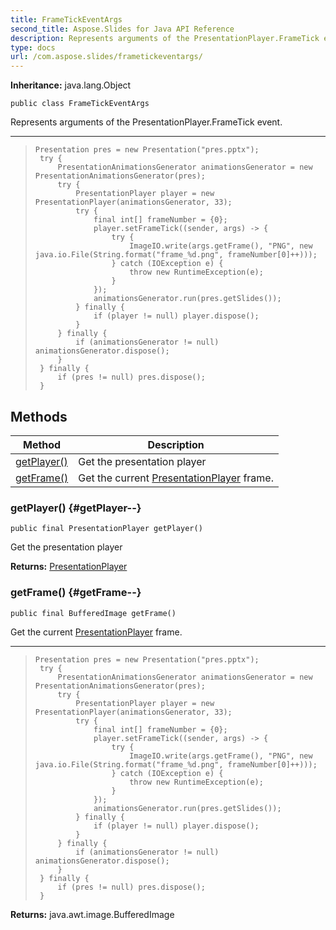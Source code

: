 ```yaml
---
title: FrameTickEventArgs
second_title: Aspose.Slides for Java API Reference
description: Represents arguments of the PresentationPlayer.FrameTick event.
type: docs
url: /com.aspose.slides/frametickeventargs/
---
```

**Inheritance:**
java.lang.Object
```
public class FrameTickEventArgs
```

Represents arguments of the PresentationPlayer.FrameTick event.

--------------------

> ```
> Presentation pres = new Presentation("pres.pptx");
>  try {
>      PresentationAnimationsGenerator animationsGenerator = new PresentationAnimationsGenerator(pres);
>      try {
>          PresentationPlayer player = new PresentationPlayer(animationsGenerator, 33);
>          try {
>              final int[] frameNumber = {0};
>              player.setFrameTick((sender, args) -> {
>                  try {
>                      ImageIO.write(args.getFrame(), "PNG", new java.io.File(String.format("frame_%d.png", frameNumber[0]++)));
>                  } catch (IOException e) {
>                      throw new RuntimeException(e);
>                  }
>              });
>              animationsGenerator.run(pres.getSlides());
>          } finally {
>              if (player != null) player.dispose();
>          }
>      } finally {
>          if (animationsGenerator != null) animationsGenerator.dispose();
>      }
>  } finally {
>      if (pres != null) pres.dispose();
>  }
> ```
## Methods

| Method | Description |
| --- | --- |
| [getPlayer()](#getPlayer--) | Get the presentation player |
| [getFrame()](#getFrame--) | Get the current [PresentationPlayer](../../com.aspose.slides/presentationplayer) frame. |
### getPlayer() {#getPlayer--}
```
public final PresentationPlayer getPlayer()
```


Get the presentation player

**Returns:**
[PresentationPlayer](../../com.aspose.slides/presentationplayer)
### getFrame() {#getFrame--}
```
public final BufferedImage getFrame()
```


Get the current [PresentationPlayer](../../com.aspose.slides/presentationplayer) frame.

--------------------

> ```
> Presentation pres = new Presentation("pres.pptx");
>  try {
>      PresentationAnimationsGenerator animationsGenerator = new PresentationAnimationsGenerator(pres);
>      try {
>          PresentationPlayer player = new PresentationPlayer(animationsGenerator, 33);
>          try {
>              final int[] frameNumber = {0};
>              player.setFrameTick((sender, args) -> {
>                  try {
>                      ImageIO.write(args.getFrame(), "PNG", new java.io.File(String.format("frame_%d.png", frameNumber[0]++)));
>                  } catch (IOException e) {
>                      throw new RuntimeException(e);
>                  }
>              });
>              animationsGenerator.run(pres.getSlides());
>          } finally {
>              if (player != null) player.dispose();
>          }
>      } finally {
>          if (animationsGenerator != null) animationsGenerator.dispose();
>      }
>  } finally {
>      if (pres != null) pres.dispose();
>  }
> ```

**Returns:**
java.awt.image.BufferedImage
